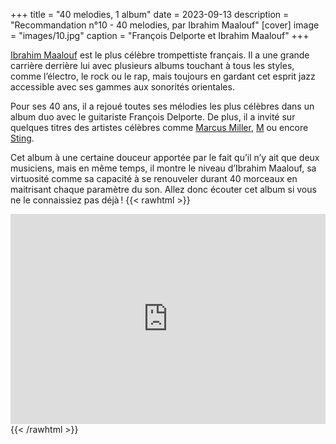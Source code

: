 +++
title = "40 melodies, 1 album"
date = 2023-09-13
description = "Recommandation n°10 - 40 melodies, par Ibrahim Maalouf"
[cover]
image = "images/10.jpg"
caption = "François Delporte et Ibrahim Maalouf"
+++

[Ibrahim Maalouf](https://fr.wikipedia.org/wiki/Ibrahim_Maalouf) est le plus célèbre trompettiste français. Il a une
grande carrière derrière lui avec plusieurs albums touchant à tous les styles, comme l’électro, le rock ou le rap, mais
toujours en gardant cet esprit jazz accessible avec ses gammes aux sonorités orientales.

Pour ses 40 ans, il a rejoué toutes ses mélodies les plus célèbres dans un album duo avec le guitariste François
Delporte. De plus, il a invité sur quelques titres des artistes célèbres
comme [Marcus Miller](https://fr.wikipedia.org/wiki/Marcus_Miller), [M](https://fr.wikipedia.org/wiki/Matthieu_Chedid)
ou encore [Sting](https://fr.wikipedia.org/wiki/Sting).

Cet album à une certaine douceur apportée par le fait qu’il n’y ait que deux musiciens, mais en même temps, il montre le
niveau d’Ibrahim Maalouf, sa virtuosité comme sa capacité à se renouveler durant 40 morceaux en maitrisant chaque
paramètre du son. Allez donc écouter cet album si vous ne le connaissiez pas déjà !
{{< rawhtml >}}
<div style="max-width:100%;"><div style="position:relative;padding-bottom:calc(56.25% + 52px);height: 0;"><iframe style="position:absolute;top:0;left:0;" width="100%" height="100%" src="https://odesli.co/embed/?url=https%3A%2F%2Falbum.link%2F40melodies&theme=light" frameborder="0" allowfullscreen sandbox="allow-same-origin allow-scripts allow-presentation allow-popups allow-popups-to-escape-sandbox" allow="clipboard-read; clipboard-write"></iframe></div></div>
{{< /rawhtml >}}